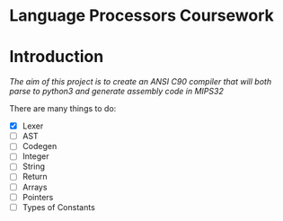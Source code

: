 Language Processors Coursework
==============================

Introduction
============

_The aim of this project is to create an ANSI C90 compiler that will both parse to python3 and generate assembly code in MIPS32_

There are many things to do:
- [x] Lexer
- [ ] AST
- [ ] Codegen
- [ ] Integer
- [ ] String
- [ ] Return
- [ ] Arrays
- [ ] Pointers
- [ ] Types of Constants
